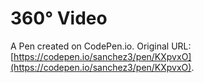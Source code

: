 # 360° Video

A Pen created on CodePen.io. Original URL: [https://codepen.io/sanchez3/pen/KXpvxO](https://codepen.io/sanchez3/pen/KXpvxO).



